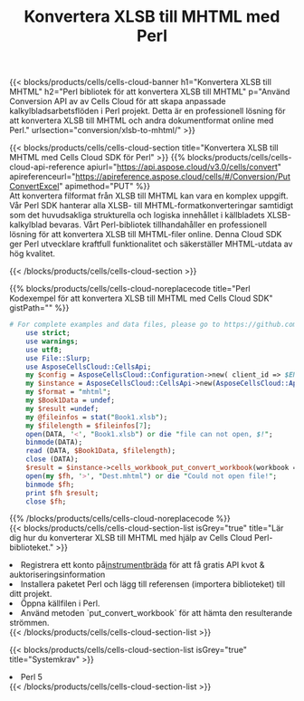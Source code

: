 ﻿---
title:  Konvertera XLSB till MHTML med Perl
description:  Använda Aspose.Cells Cloud SDK för Perl för att konvertera en fil i XLSB-format till en fil i MHTML-format.
kwords: Excel, Convert XLSB to MHTML, REST, Perl
howto: How to convert XLSB to MHTML using Aspose.Cells Cloud Perl library.
---
{{< blocks/products/cells/cells-cloud-banner h1="Konvertera XLSB till MHTML" h2="Perl bibliotek för att konvertera XLSB till MHTML" p="Använd Conversion API av av Cells Cloud för att skapa anpassade kalkylbladsarbetsflöden i Perl projekt. Detta är en professionell lösning för att konvertera XLSB till MHTML och andra dokumentformat online med Perl." urlsection="conversion/xlsb-to-mhtml/" >}}

{{< blocks/products/cells/cells-cloud-section title="Konvertera XLSB till MHTML med Cells Cloud SDK för Perl" >}}
{{% blocks/products/cells/cells-cloud-api-reference apiurl="https://api.aspose.cloud/v3.0/cells/convert" apireferenceurl="https://apireference.aspose.cloud/cells/#/Conversion/PutConvertExcel" apimethod="PUT" %}}
<br/>
Att konvertera filformat från XLSB till MHTML kan vara en komplex uppgift. Vår Perl SDK hanterar alla XLSB- till MHTML-formatkonverteringar samtidigt som det huvudsakliga strukturella och logiska innehållet i källbladets XLSB-kalkylblad bevaras. Vårt Perl-bibliotek tillhandahåller en professionell lösning för att konvertera XLSB till MHTML-filer online. Denna Cloud SDK ger Perl utvecklare kraftfull funktionalitet och säkerställer MHTML-utdata av hög kvalitet.

{{< /blocks/products/cells/cells-cloud-section >}}

{{% blocks/products/cells/cells-cloud-noreplacecode title="Perl Kodexempel för att konvertera XLSB till MHTML med Cells Cloud SDK" gistPath="" %}}
 
```perl
# For complete examples and data files, please go to https://github.com/aspose-cells-cloud/aspose-cells-cloud-perl/
    use strict;
    use warnings;
    use utf8; 
    use File::Slurp;
    use AsposeCellsCloud::CellsApi;
    my $config = AsposeCellsCloud::Configuration->new( client_id => $ENV{'ProductClientId'}, client_secret => $ENV{'ProductClientSecret'});
    my $instance = AsposeCellsCloud::CellsApi->new(AsposeCellsCloud::ApiClient->new( $config));
    my $format = "mhtml";
    my $Book1Data = undef;
    my $result =undef;
    my @fileinfos = stat("Book1.xlsb");
    my $filelength = $fileinfos[7];
    open(DATA, '<', "Book1.xlsb") or die "file can not open, $!";
    binmode(DATA);
    read (DATA, $Book1Data, $filelength);
    close (DATA); 
    $result = $instance->cells_workbook_put_convert_workbook(workbook => $Book1Data, format => $format);
    open(my $fh, '>', "Dest.mhtml") or die "Could not open file!";
    binmode $fh;
    print $fh $result;
    close $fh;
```
 
{{% /blocks/products/cells/cells-cloud-noreplacecode %}}
<br/>
{{< blocks/products/cells/cells-cloud-section-list isGrey="true" title="Lär dig hur du konverterar XLSB till MHTML med hjälp av Cells Cloud Perl-biblioteket." >}}
<li> Registrera ett konto på<a href="https://dashboard.aspose.cloud/">instrumentbräda</a> för att få gratis API kvot & auktoriseringsinformation</li>
<li>Installera paketet Perl och lägg till referensen (importera biblioteket) till ditt projekt.</li>
<li>Öppna källfilen i Perl.</li>
<li>Använd metoden `put_convert_workbook` för att hämta den resulterande strömmen.</li>
{{< /blocks/products/cells/cells-cloud-section-list >}}

{{< blocks/products/cells/cells-cloud-section-list isGrey="true" title="Systemkrav" >}}
<li>Perl 5</li>
{{< /blocks/products/cells/cells-cloud-section-list >}}
